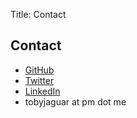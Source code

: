 Title: Contact

## Contact

- <a href="https://github.com/tobyjaguar" target="new">GitHub</a>
- <a href="https://twitter.com/talgya" target="new">Twitter</a>
- <a href="https://www.linkedin.com/in/toby-algya-58997712" target="new">LinkedIn</a>
- tobyjaguar at pm dot me
